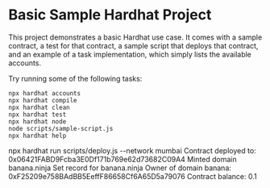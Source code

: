 # Basic Sample Hardhat Project

This project demonstrates a basic Hardhat use case. It comes with a sample contract, a test for that contract, a sample script that deploys that contract, and an example of a task implementation, which simply lists the available accounts.

Try running some of the following tasks:

```shell
npx hardhat accounts
npx hardhat compile
npx hardhat clean
npx hardhat test
npx hardhat node
node scripts/sample-script.js
npx hardhat help
```


npx hardhat run scripts/deploy.js --network mumbai
Contract deployed to: 0x06421FABD9Fcba3E0Df171b769e62d73682C09A4
Minted domain banana.ninja
Set record for banana.ninja
Owner of domain banana: 0xF25209e758BAdBB5EeffF86658Cf6A65D5a79076
Contract balance: 0.1
